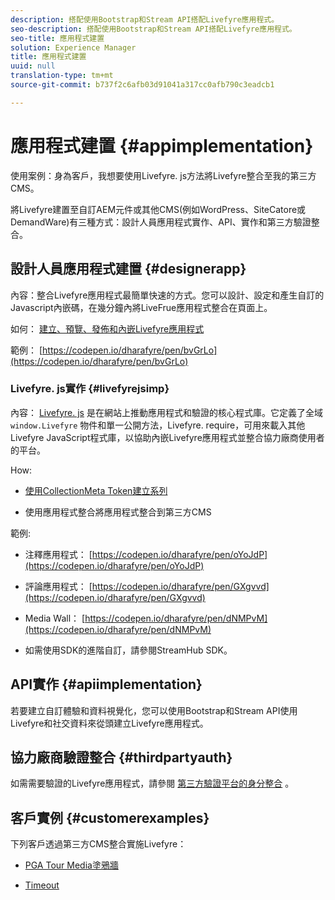 ```yaml
---
description: 搭配使用Bootstrap和Stream API搭配Livefyre應用程式。
seo-description: 搭配使用Bootstrap和Stream API搭配Livefyre應用程式。
seo-title: 應用程式建置
solution: Experience Manager
title: 應用程式建置
uuid: null
translation-type: tm+mt
source-git-commit: b737f2c6afb03d91041a317cc0afb790c3eadcb1

---
```


# 應用程式建置 {#appimplementation}

使用案例：身為客戶，我想要使用Livefyre. js方法將Livefyre整合至我的第三方CMS。

將Livefyre建置至自訂AEM元件或其他CMS(例如WordPress、SiteCatore或DemandWare)有三種方式：設計人員應用程式實作、API、實作和第三方驗證整合。

## 設計人員應用程式建置 {#designerapp}

內容：整合Livefyre應用程式最簡單快速的方式。您可以設計、設定和產生自訂的Javascript內嵌碼，在幾分鐘內將LiveFrue應用程式整合在頁面上。

如何： [建立、預覽、發佈和內嵌Livefyre應用程式](/help/using/c-about-apps/c-create-an-app.md)

範例： [https://codepen.io/dharafyre/pen/bvGrLo](https://codepen.io/dharafyre/pen/bvGrLo)

### Livefyre. js實作 {#livefyrejsimp}

內容： [Livefyre. js](/help/implementation/c-livefyre.js.md) 是在網站上推動應用程式和驗證的核心程式庫。它定義了全域 `window.Livefyre` 物件和單一公開方法，Livefyre. require，可用來載入其他Livefyre JavaScript程式庫，以協助內嵌Livefyre應用程式並整合協力廠商使用者的平台。

How:

* [使用CollectionMeta Token建立系列](/help/implementation/t-create-a-collectionmeta-token.md)

* 使用應用程式整合將應用程式整合到第三方CMS

範例:

* 注釋應用程式： [https://codepen.io/dharafyre/pen/oYoJdP](https://codepen.io/dharafyre/pen/oYoJdP)

* 評論應用程式： [https://codepen.io/dharafyre/pen/GXgvvd](https://codepen.io/dharafyre/pen/GXgvvd)

* Media Wall： [https://codepen.io/dharafyre/pen/dNMPvM](https://codepen.io/dharafyre/pen/dNMPvM)

* 如需使用SDK的進階自訂，請參閱StreamHub SDK。

## API實作 {#apiimplementation}

若要建立自訂體驗和資料視覺化，您可以使用Bootstrap和Stream API使用Livefyre和社交資料來從頭建立Livefyre應用程式。

## 協力廠商驗證整合 {#thirdpartyauth}

如需需要驗證的Livefyre應用程式，請參閱 [第三方驗證平台的身分整合](/help/implementation/t-about-identity-integration/t-about-identity-integration.md) 。

## 客戶實例 {#customerexamples}

下列客戶透過第三方CMS整合實施Livefyre：

* [PGA Tour Media塗鴉牆](https://www.pgatour.com/social-hub.html)

* [Timeout](https://www.timeout.com/london/restaurants/forest-bar-kitchen#tab_panel_3)
